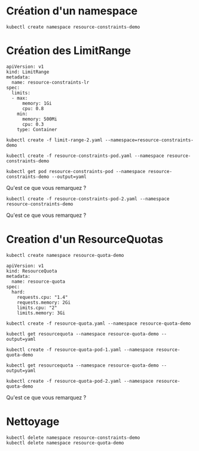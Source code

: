 # Création d'un namespace

```
kubectl create namespace resource-constraints-demo
```

# Création des LimitRange

```
apiVersion: v1
kind: LimitRange
metadata:
  name: resource-constraints-lr
spec:
  limits:
  - max:
      memory: 1Gi
      cpu: 0.8
    min:
      memory: 500Mi
      cpu: 0.3
    type: Container
```
```
kubectl create -f limit-range-2.yaml --namespace=resource-constraints-demo
```

```
kubectl create -f resource-constraints-pod.yaml --namespace resource-constraints-demo
```

```
kubectl get pod resource-constraints-pod --namespace resource-constraints-demo --output=yaml
```

Qu'est ce que vous remarquez ?

```
kubectl create -f resource-constraints-pod-2.yaml --namespace resource-constraints-demo
```

Qu'est ce que vous remarquez ?

# Creation d'un ResourceQuotas

```
kubectl create namespace resource-quota-demo
```

```
apiVersion: v1
kind: ResourceQuota
metadata:
  name: resource-quota
spec:
  hard:
    requests.cpu: "1.4"
    requests.memory: 2Gi
    limits.cpu: "2"
    limits.memory: 3Gi
```
```
kubectl create -f resource-quota.yaml --namespace resource-quota-demo
```
```
kubectl get resourcequota --namespace resource-quota-demo --output=yaml
```


```
kubectl create -f resource-quota-pod-1.yaml --namespace resource-quota-demo
```

```
kubectl get resourcequota --namespace resource-quota-demo --output=yaml
``` 


```
kubectl create -f resource-quota-pod-2.yaml --namespace resource-quota-demo
```

Qu'est ce que vous remarquez ?

# Nettoyage
```
kubectl delete namespace resource-constraints-demo
kubectl delete namespace resource-quota-demo
```



